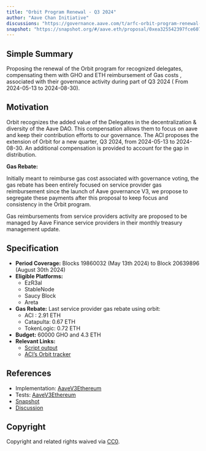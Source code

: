 ```yaml
---
title: "Orbit Program Renewal - Q3 2024"
author: "Aave Chan Initiative"
discussions: "https://governance.aave.com/t/arfc-orbit-program-renewal-q3-2024/18834"
snapshot: "https://snapshot.org/#/aave.eth/proposal/0xea325542397fce607755f6c14be407f60a71a81f3a23c6b3a67e298b9dd8c091"
---
```


## Simple Summary

Proposing the renewal of the Orbit program for recognized delegates, compensating them with GHO and ETH reimbursement of Gas costs , associated with their governance activity during part of Q3 2024 ( From 2024-05-13 to 2024-08-30).

## Motivation

Orbit recognizes the added value of the Delegates in the decentralization & diversity of the Aave DAO. This compensation allows them to focus on aave and keep their contribution efforts to our governance. The ACI proposes the extension of Orbit for a new quarter, Q3 2024, from 2024-05-13 to 2024-08-30.
An additional compensation is provided to account for the gap in distribution.

**Gas Rebate:**

Initially meant to reimburse gas cost associated with governance voting, the gas rebate has been entirely focused on service provider gas reimbursement since the launch of Aave governance V3, we propose to segregate these payments after this proposal to keep focus and consistency in the Orbit program.

Gas reimbursements from service providers activity are proposed to be managed by Aave Finance service providers in their monthly treasury management update.

## Specification

- **Period Coverage:** Blocks 19860032 (May 13th 2024) to Block 20639896 (August 30th 2024)
- **Eligible Platforms:**
  - EzR3al
  - StableNode
  - Saucy Block
  - Areta
- **Gas Rebate:** Last service provider gas rebate using orbit:
  - ACI : 2.91 ETH
  - Catapulta: 0.67 ETH
  - TokenLogic: 0.72 ETH
- **Budget:** 60000 GHO and 4.3 ETH
- **Relevant Links:**
  - [Script output ](https://www.notion.so/Gov-V3-August-2024-script-Output-55c7ee78d48a4126a295f74a0dbf883c?pvs=21)
  - [ACI’s Orbit tracker ](https://dapps.aavechan.com/orbit-tracker)

## References

- Implementation: [AaveV3Ethereum](https://github.com/bgd-labs/aave-proposals-v3/blob/main/src/20240905_AaveV3Ethereum_OrbitProgramRenewalQ32024/AaveV3Ethereum_OrbitProgramRenewalQ32024_20240905.sol)
- Tests: [AaveV3Ethereum](https://github.com/bgd-labs/aave-proposals-v3/blob/main/src/20240905_AaveV3Ethereum_OrbitProgramRenewalQ32024/AaveV3Ethereum_OrbitProgramRenewalQ32024_20240905.t.sol)
- [Snapshot](https://snapshot.org/#/aave.eth/proposal/0xea325542397fce607755f6c14be407f60a71a81f3a23c6b3a67e298b9dd8c091)
- [Discussion](https://governance.aave.com/t/arfc-orbit-program-renewal-q3-2024/18834)

## Copyright

Copyright and related rights waived via [CC0](https://creativecommons.org/publicdomain/zero/1.0/).
